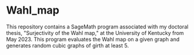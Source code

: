 # Wahl_map
This repository contains a SageMath program associated with my doctoral thesis, "Surjectivity of the Wahl map," at the University of Kentucky from May 2023. This program evaluates the Wahl map on a given graph and generates random cubic graphs of girth at least 5. 
